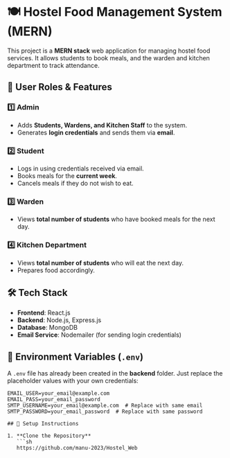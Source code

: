 # 🍽️ Hostel Food Management System (MERN)

This project is a **MERN stack** web application for managing hostel food services. It allows students to book meals, and the warden and kitchen department to track attendance.

## 👥 User Roles & Features

### **1️⃣ Admin**
- Adds **Students, Wardens, and Kitchen Staff** to the system.
- Generates **login credentials** and sends them via **email**.

### **2️⃣ Student**
- Logs in using credentials received via email.
- Books meals for the **current week**.
- Cancels meals if they do not wish to eat.

### **3️⃣ Warden**
- Views **total number of students** who have booked meals for the next day.

### **4️⃣ Kitchen Department**
- Views **total number of students** who will eat the next day.
- Prepares food accordingly.

## 🛠️ Tech Stack
- **Frontend**: React.js  
- **Backend**: Node.js, Express.js  
- **Database**: MongoDB  
- **Email Service**: Nodemailer (for sending login credentials)

## 🔑 Environment Variables (`.env`)
A `.env` file has already been created in the **backend** folder. Just replace the placeholder values with your own credentials:

```env
EMAIL_USER=your_email@example.com
EMAIL_PASS=your_email_password
SMTP_USERNAME=your_email@example.com  # Replace with same email
SMTP_PASSWORD=your_email_password  # Replace with same password

## 🚀 Setup Instructions

1. **Clone the Repository**  
   ```sh
   https://github.com/manu-2023/Hostel_Web
